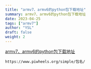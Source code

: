 ```yaml
---
title: "armv7、armv6的python包下载地址"
summary: armv7、armv6的python包下载地址
date: 2023-04-25
tags: ["armv7"]
author: "YSL"
draft: false
weight: 2
---
```


[armv7、armv6的python包下载地址](https://www.piwheels.org/simple)

```
https://www.piwheels.org/simple/包名/
```

